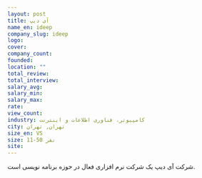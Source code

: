 ```yaml
---
layout: post
title: آی دیپ
name_en: ideep
company_slug: ideep
logo: 
cover: 
company_count:
founded:
location: ""
total_review: 
total_interview: 
salary_avg: 
salary_min: 
salary_max: 
rate: 
view_count: 
industry: کامپیوتر، فناوری اطلاعات و اینترنت
city: تهران, تهران
size_en: VS
size: 11-50 نفر
site: 
---
```


شرکت آی دیپ یک شرکت نرم افزاری فعال در حوزه برنامه نویسی است.

